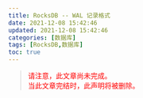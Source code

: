 ```yaml
---
title: RocksDB -- WAL 记录格式
date: 2021-12-08 15:42:46
updated: 2021-12-08 15:42:46
categories: [数据库]
tags: [RocksDB,数据库]
toc: true
---
```




> <font color=red>请注意，此文章尚未完成。</font>  
> <font color=red>当此文章完结时，此声明将被删除。</font>



